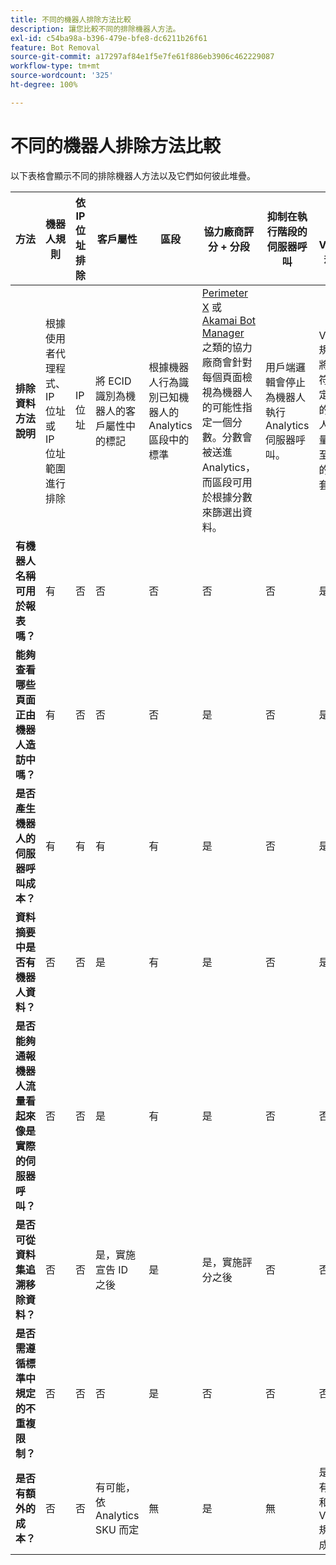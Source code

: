 ```yaml
---
title: 不同的機器人排除方法比較
description: 讓您比較不同的排除機器人方法。
exl-id: c54ba98a-b396-479e-bfe8-dc6211b26f61
feature: Bot Removal
source-git-commit: a17297af84e1f5e7fe61f886eb3906c462229087
workflow-type: tm+mt
source-wordcount: '325'
ht-degree: 100%

---
```


# 不同的機器人排除方法比較

以下表格會顯示不同的排除機器人方法以及它們如何彼此堆疊。

| 方法 | 機器人規則 | 依 IP 位址排除 | 客戶屬性 | 區段 | 協力廠商評分 + 分段 | 抑制在執行階段的伺服器呼叫 | 自訂 DB VISTA 規則 |
| --- | --- | --- | --- | --- | --- | --- | --- |
| **排除資料方法說明** | 根據使用者代理程式、IP 位址或 IP 位址範圍進行排除 | IP 位址 | 將 ECID 識別為機器人的客戶屬性中的標記 | 根據機器人行為識別已知機器人的 Analytics 區段中的標準 | [Perimeter X](https://www.perimeterx.com) 或 [Akamai Bot Manager](https://www.akamai.com/us/en/products/security/bot-manager.jsp) 之類的協力廠商會針對每個頁面檢視為機器人的可能性指定一個分數。分數會被送進 Analytics，而區段可用於根據分數來篩選出資料。 | 用戶端邏輯會停止為機器人執行 Analytics 伺服器呼叫。 | VISTA 規則會將來自符合特定標準的機器人的流量移動至單獨的報表套裝。 |
| **有機器人名稱可用於報表嗎？** | 有 | 否 | 否 | 否 | 否 | 否 | 是 |
| **能夠查看哪些頁面正由機器人造訪中嗎？** | 有 | 否 | 否 | 否 | 是 | 否 | 是 |
| &#x200B;**是否產生機器人的伺服器呼叫成本？** | 有 | 有 | 有 | 有 | 是 | 否 | 是 |
| **資料摘要中是否有機器人資料？** | 否 | 否 | 是 | 有 | 是 | 否 | 是 |
| **是否能夠通報機器人流量看起來像是實際的伺服器呼叫？** | 否 | 否 | 是 | 有 | 是 | 否 | 否 |
| **是否可從資料集追溯移除資料？** | 否 | 否 | 是，實施宣告 ID 之後 | 是 | 是，實施評分之後 | 否 | 否 |
| **是否需遵循標準中規定的不重複限制？** | 否 | 否 | 否 | 是 | 否 | 否 | 否 |
| **是否有額外的成本？** | 否 | 否 | 有可能，依 Analytics SKU 而定 | 無 | 是 | 無 | 是 - 有實施和維持 VISTA 規則的成本 |
